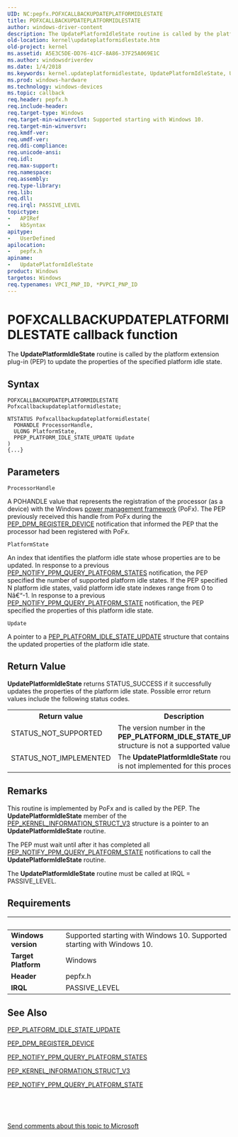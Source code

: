 ```yaml
---
UID: NC:pepfx.POFXCALLBACKUPDATEPLATFORMIDLESTATE
title: POFXCALLBACKUPDATEPLATFORMIDLESTATE
author: windows-driver-content
description: The UpdatePlatformIdleState routine is called by the platform extension plug-in (PEP) to update the properties of the specified platform idle state.
old-location: kernel\updateplatformidlestate.htm
old-project: kernel
ms.assetid: A5E3C5DE-DD76-41CF-8A86-37F25A069E1C
ms.author: windowsdriverdev
ms.date: 1/4/2018
ms.keywords: kernel.updateplatformidlestate, UpdatePlatformIdleState, UpdatePlatformIdleState routine [Kernel-Mode Driver Architecture], UpdatePlatformIdleState, POFXCALLBACKUPDATEPLATFORMIDLESTATE, POFXCALLBACKUPDATEPLATFORMIDLESTATE, pepfx/UpdatePlatformIdleState
ms.prod: windows-hardware
ms.technology: windows-devices
ms.topic: callback
req.header: pepfx.h
req.include-header: 
req.target-type: Windows
req.target-min-winverclnt: Supported starting with Windows 10.
req.target-min-winversvr: 
req.kmdf-ver: 
req.umdf-ver: 
req.ddi-compliance: 
req.unicode-ansi: 
req.idl: 
req.max-support: 
req.namespace: 
req.assembly: 
req.type-library: 
req.lib: 
req.dll: 
req.irql: PASSIVE_LEVEL
topictype:
-	APIRef
-	kbSyntax
apitype:
-	UserDefined
apilocation:
-	pepfx.h
apiname:
-	UpdatePlatformIdleState
product: Windows
targetos: Windows
req.typenames: VPCI_PNP_ID, *PVPCI_PNP_ID
---
```



# POFXCALLBACKUPDATEPLATFORMIDLESTATE callback function
The <b>UpdatePlatformIdleState</b> routine is called by the platform extension plug-in (PEP) to update the properties of the specified platform idle state.

## Syntax

```
POFXCALLBACKUPDATEPLATFORMIDLESTATE Pofxcallbackupdateplatformidlestate;

NTSTATUS Pofxcallbackupdateplatformidlestate(
  POHANDLE ProcessorHandle,
  ULONG PlatformState,
  PPEP_PLATFORM_IDLE_STATE_UPDATE Update
)
{...}
```

## Parameters

`ProcessorHandle`

A POHANDLE value that represents the registration of the processor (as a device) with the Windows <a href="https://msdn.microsoft.com/B08F8ABF-FD43-434C-A345-337FBB799D9B">power management framework</a> (PoFx). The PEP previously received this handle from PoFx during the <a href="https://msdn.microsoft.com/en-us/library/windows/hardware/mt186849">PEP_DPM_REGISTER_DEVICE</a> notification that informed the PEP that the processor had been registered with PoFx.

`PlatformState`

An index that identifies the platform idle state whose properties are to be updated. In response to a previous <a href="https://msdn.microsoft.com/en-us/library/windows/hardware/mt186827">PEP_NOTIFY_PPM_QUERY_PLATFORM_STATES</a> notification, the PEP specified the number of supported platform idle states. If the PEP specified N platform idle states, valid platform idle state indexes range from 0 to Nâ€“-1. In response to a previous <a href="https://msdn.microsoft.com/en-us/library/windows/hardware/mt186826">PEP_NOTIFY_PPM_QUERY_PLATFORM_STATE</a> notification, the PEP specified the properties of this platform idle state.

`Update`

A pointer to a <a href="..\pepfx\ns-pepfx-_pep_platform_idle_state_update.md">PEP_PLATFORM_IDLE_STATE_UPDATE</a> structure that contains the updated properties of the platform idle state.


## Return Value

<b>UpdatePlatformIdleState</b> returns STATUS_SUCCESS if it successfully updates the properties of the platform idle state. Possible error return values include the following status codes.
<table>
<tr>
<th>Return value</th>
<th>Description</th>
</tr>
<tr>
<td width="40%">
<dl>
<dt>STATUS_NOT_SUPPORTED</dt>
</dl>
</td>
<td width="60%">
The version number in the <b>PEP_PLATFORM_IDLE_STATE_UPDATE</b> structure is not a supported value.

</td>
</tr>
<tr>
<td width="40%">
<dl>
<dt>STATUS_NOT_IMPLEMENTED</dt>
</dl>
</td>
<td width="60%">
The <b>UpdatePlatformIdleState</b> routine is not implemented for this processor.

</td>
</tr>
</table>

## Remarks

This routine is implemented by PoFx and is called by the PEP. The <b>UpdatePlatformIdleState</b> member of the <a href="..\pepfx\ns-pepfx-_pep_kernel_information_struct_v3.md">PEP_KERNEL_INFORMATION_STRUCT_V3</a> structure is a pointer to an <b>UpdatePlatformIdleState</b> routine.

 The PEP must wait until after it has completed all <a href="https://msdn.microsoft.com/en-us/library/windows/hardware/mt186826">PEP_NOTIFY_PPM_QUERY_PLATFORM_STATE</a> notifications to call the <b>UpdatePlatformIdleState</b> routine.

The <b>UpdatePlatformIdleState</b> routine must be called at IRQL = PASSIVE_LEVEL.

## Requirements
| &nbsp; | &nbsp; |
| ---- |:---- |
| **Windows version** | Supported starting with Windows 10. Supported starting with Windows 10. |
| **Target Platform** | Windows |
| **Header** | pepfx.h |
| **IRQL** | PASSIVE_LEVEL |

## See Also

<a href="..\pepfx\ns-pepfx-_pep_platform_idle_state_update.md">PEP_PLATFORM_IDLE_STATE_UPDATE</a>

<a href="https://msdn.microsoft.com/en-us/library/windows/hardware/mt186849">PEP_DPM_REGISTER_DEVICE</a>

<a href="https://msdn.microsoft.com/en-us/library/windows/hardware/mt186827">PEP_NOTIFY_PPM_QUERY_PLATFORM_STATES</a>

<a href="..\pepfx\ns-pepfx-_pep_kernel_information_struct_v3.md">PEP_KERNEL_INFORMATION_STRUCT_V3</a>

<a href="https://msdn.microsoft.com/en-us/library/windows/hardware/mt186826">PEP_NOTIFY_PPM_QUERY_PLATFORM_STATE</a>

 

 

<a href="mailto:wsddocfb@microsoft.com?subject=Documentation%20feedback [kernel\kernel]:%20POFXCALLBACKUPDATEPLATFORMIDLESTATE routine%20 RELEASE:%20(1/4/2018)&amp;body=%0A%0APRIVACY STATEMENT%0A%0AWe use your feedback to improve the documentation. We don't use your email address for any other purpose, and we'll remove your email address from our system after the issue that you're reporting is fixed. While we're working to fix this issue, we might send you an email message to ask for more info. Later, we might also send you an email message to let you know that we've addressed your feedback.%0A%0AFor more info about Microsoft's privacy policy, see http://privacy.microsoft.com/en-us/default.aspx." title="Send comments about this topic to Microsoft">Send comments about this topic to Microsoft</a>